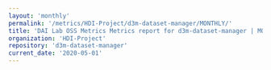 ```yaml
---
layout: 'monthly'
permalink: '/metrics/HDI-Project/d3m-dataset-manager/MONTHLY/'
title: 'DAI Lab OSS Metrics Metrics report for d3m-dataset-manager | MONTHLY-REPORT-2020-05-01'
organization: 'HDI-Project'
repository: 'd3m-dataset-manager'
current_date: '2020-05-01'
---
```

